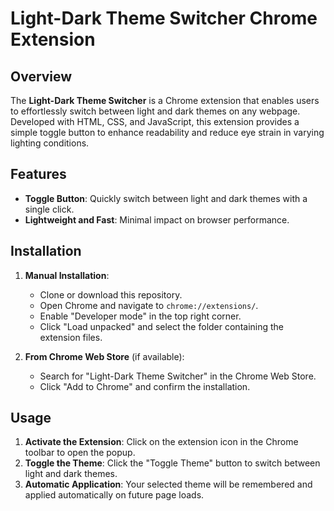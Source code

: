# Light-Dark Theme Switcher Chrome Extension

## Overview

The **Light-Dark Theme Switcher** is a Chrome extension that enables users to effortlessly switch between light and dark themes on any webpage. Developed with HTML, CSS, and JavaScript, this extension provides a simple toggle button to enhance readability and reduce eye strain in varying lighting conditions.

## Features

- **Toggle Button**: Quickly switch between light and dark themes with a single click.
- **Lightweight and Fast**: Minimal impact on browser performance.

## Installation

1. **Manual Installation**:
   - Clone or download this repository.
   - Open Chrome and navigate to `chrome://extensions/`.
   - Enable "Developer mode" in the top right corner.
   - Click "Load unpacked" and select the folder containing the extension files.

2. **From Chrome Web Store** (if available):
   - Search for "Light-Dark Theme Switcher" in the Chrome Web Store.
   - Click "Add to Chrome" and confirm the installation.

## Usage

1. **Activate the Extension**: Click on the extension icon in the Chrome toolbar to open the popup.
2. **Toggle the Theme**: Click the "Toggle Theme" button to switch between light and dark themes.
3. **Automatic Application**: Your selected theme will be remembered and applied automatically on future page loads.
